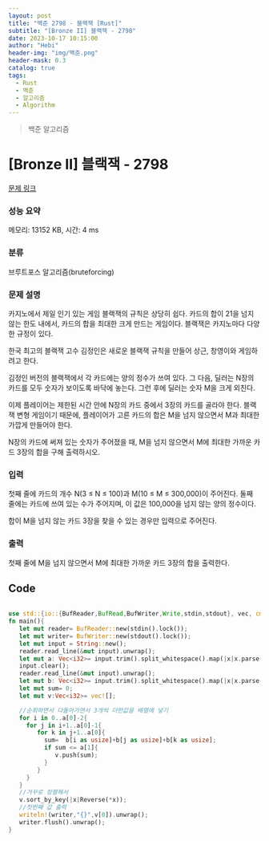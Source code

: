 ```yaml
---
layout: post
title: "백준 2798 - 블랙잭 [Rust]"
subtitle: "[Bronze II] 블랙잭 - 2798"
date: 2023-10-17 10:15:00
author: "Hebi"
header-img: "img/백준.png"
header-mask: 0.3
catalog: true
tags:
  - Rust
  - 백준
  - 알고리즘
  - Algorithm
---
```


> 백준 알고리즘

# [Bronze II] 블랙잭 - 2798 

[문제 링크](https://www.acmicpc.net/problem/2798) 

### 성능 요약

메모리: 13152 KB, 시간: 4 ms

### 분류

브루트포스 알고리즘(bruteforcing)

### 문제 설명

<p>카지노에서 제일 인기 있는 게임 블랙잭의 규칙은 상당히 쉽다. 카드의 합이 21을 넘지 않는 한도 내에서, 카드의 합을 최대한 크게 만드는 게임이다. 블랙잭은 카지노마다 다양한 규정이 있다.</p>

<p>한국 최고의 블랙잭 고수 김정인은 새로운 블랙잭 규칙을 만들어 상근, 창영이와 게임하려고 한다.</p>

<p>김정인 버전의 블랙잭에서 각 카드에는 양의 정수가 쓰여 있다. 그 다음, 딜러는 N장의 카드를 모두 숫자가 보이도록 바닥에 놓는다. 그런 후에 딜러는 숫자 M을 크게 외친다.</p>

<p>이제 플레이어는 제한된 시간 안에 N장의 카드 중에서 3장의 카드를 골라야 한다. 블랙잭 변형 게임이기 때문에, 플레이어가 고른 카드의 합은 M을 넘지 않으면서 M과 최대한 가깝게 만들어야 한다.</p>

<p>N장의 카드에 써져 있는 숫자가 주어졌을 때, M을 넘지 않으면서 M에 최대한 가까운 카드 3장의 합을 구해 출력하시오.</p>

### 입력 

 <p>첫째 줄에 카드의 개수 N(3 ≤ N ≤ 100)과 M(10 ≤ M ≤ 300,000)이 주어진다. 둘째 줄에는 카드에 쓰여 있는 수가 주어지며, 이 값은 100,000을 넘지 않는 양의 정수이다.</p>

<p>합이 M을 넘지 않는 카드 3장을 찾을 수 있는 경우만 입력으로 주어진다.</p>

### 출력 

 <p>첫째 줄에 M을 넘지 않으면서 M에 최대한 가까운 카드 3장의 합을 출력한다.</p>




## Code

```rs

use std::{io::{BufReader,BufRead,BufWriter,Write,stdin,stdout}, vec, cmp::Reverse};
fn main(){
   let mut reader= BufReader::new(stdin().lock());
   let mut writer= BufWriter::new(stdout().lock());
   let mut input = String::new();
   reader.read_line(&mut input).unwrap();
   let mut a: Vec<i32>= input.trim().split_whitespace().map(|x|x.parse().unwrap()).collect::<Vec<i32>>();
   input.clear();
   reader.read_line(&mut input).unwrap();
   let mut b: Vec<i32>= input.trim().split_whitespace().map(|x|x.parse().unwrap()).collect::<Vec<i32>>();
   let mut sum= 0;
   let mut v:Vec<i32>= vec![];

   //순회하면서 다돌아가면서 3개씩 더한값을 배열에 넣기
   for i in 0..a[0]-2{
     for j in i+1..a[0]-1{
        for k in j+1..a[0]{   
          sum=  b[i as usize]+b[j as usize]+b[k as usize];
          if sum <= a[1]{
             v.push(sum);
          }
        }
     }
   }
   //거꾸로 정렬해서
   v.sort_by_key(|x|Reverse(*x));
   //첫번째 값 출력
   writeln!(writer,"{}",v[0]).unwrap();
   writer.flush().unwrap();
}


```
